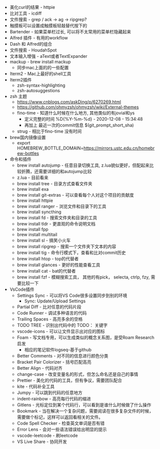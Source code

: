 * 美化curl的结果 - httpie
* 比对工具 - icdiff
* 文件搜索 - grep / ack -> ag -> ripgrep?
* 触摸板可以设置成触摸板轻敲替代按下的
* Bartender - 如果菜单栏过长, 可以将不太常用的菜单栏隐藏起来
* Alfred 插件 - 有用的workflow
* Dash 和 Alfred的组合
* 文件搜索 - HoudahSpot
* 文本输入增强 - aText或者TextExpander
* mackup - brew install mackup
    * 同步mac上面的的一些配置
* Iterm2 - Mac上最好的shell工具
* Iterm2插件 
    * zsh-syntax-highlighting
    * zsh-autosuggestions
* zsh 主题
    * https://www.cnblogs.com/askDing/p/6270269.html
    * https://github.com/ohmyzsh/ohmyzsh/wiki/External-themes
    * fino-time - 知道什么时候在什么地方, 其他类似的有jovial和ys
        * 定义完整的时间 %D{%Y-%m-%d} - 2020-12-08 - 15:34:48
        * 再加上 最近一次的commit信息 \$(git_prompt_short_sha)
    * strug - 相比于fino-time 没有时间
* brew国内镜像设置
    * export HOMEBREW_BOTTLE_DOMAIN=https://mirrors.ustc.edu.cn/homebrew-bottles
* 命令和插件
    * brew install autojump - 任意目录切换工具, z.lua貌似更好，但配起来比较折腾，还需要详细的和autojump比较
    * z.lua - 目前看来
    * brew install tree - 目录方式查看文件夹
    * brew install exa
    * brew install git-extras - 可以查看每个人对这个项目的贡献度
    * brew install httpie
    * brew install ranger - 浏览文件和目录下的工具
    * brew install syncthing
    * brew install fd - 搜索文件夹和目录的工具
    * brew install tldr - 更直观的命令说明文档
    * brew install fpp
    * brew install multitail
    * brew install sl - 搞笑小火车
    * brew install ripgrep - 搜索一个文件夹下文本的内容
    * brew install tig - 命令行模式下，查看和比对commit历史
    * brew install htop - top的代替者
    * brew install glances - 更好的性能查看工具
    * brew install cat - bat的代替者
    * brew install fzf - 模糊搜索工具， 其他的有pick， selecta, ctrlp, fzy, 需要比较一下
* VsCode插件
    * Settings Sync - 可以将VS Code很多设置同步到别的环境
        * Sync: Update/Upload Settings
    * Partial Diff - 比对任意的代码片段
    * Code Runner - 调试多种语言的代码
    * Trailing Spaces - 高亮多余的空格
    * TODO TREE - 识别出代码中的 TODO： 关键字
    * vscode-icons - 可以让文件显示出对应的图标
    * Foam - 写文档专用，可以生成类似的概念关系图，是受Roam Research启发
        * 相应的笔记软件logseq-基于github
    * Better Comments - 对不同的信息进行颜色分类
    * Bracket Pair Colorizer - 括号匹配高亮
    * Better Align - 代码对齐
    * change-case - 改变变量名的形式，但怎么命名还是自己的事情
    * Prettier - 美化的代码的工具，但有争议，需要团队配合
    * kite - 代码补全工具
    * Jumpy - 可以跳到代码的任意地方
    * indent-rainbow - 高亮每行代码的缩进
    * Gitlens - 光标定位到某个代码行，可以看到是谁什么时候做了什么操作
    * Bookmark - 当在解决一个复杂问题，需要阅读在很多复杂文件的时候，需要做个标记，这样可以返回看相关的文件。
    * Code Spell Checker - 检查英文单词是否有错
    * Error Lens - 会对一些语法错误给出明显的提示
    * vscode-leetcode - 刷leetcode
    * VS Live Share - 协同开发